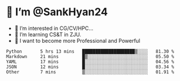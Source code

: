 # 👋 I’m @SankHyan24

- 👀 I’m interested in CG/CV/HPC...
- 🌱 I’m learning CS&T in ZJU.
- 💞️ I want to become more Professional and Powerful


<!---
SankHyan24/SankHyan24 is a ✨ special ✨ repository because its `README.md` (this file) appears on your GitHub profile.
You can click the Preview link to take a look at your changes.
--->
<!--START_SECTION:waka-->

```text
Python       5 hrs 13 mins   ████████████████████▒░░░░   81.30 %
Markdown     21 mins         █▒░░░░░░░░░░░░░░░░░░░░░░░   05.50 %
YAML         17 mins         █░░░░░░░░░░░░░░░░░░░░░░░░   04.56 %
JSON         12 mins         █░░░░░░░░░░░░░░░░░░░░░░░░   03.34 %
Other        7 mins          ▒░░░░░░░░░░░░░░░░░░░░░░░░   01.91 %
```

<!--END_SECTION:waka-->

